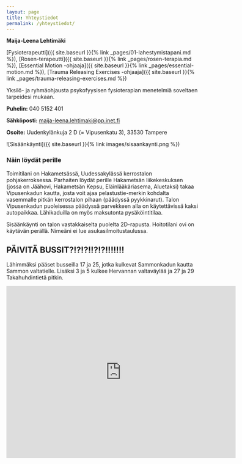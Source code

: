 ```yaml
---
layout: page
title: Yhteystiedot
permalink: /yhteystiedot/
---
```



**Maija-Leena Lehtimäki**


[Fysioterapeutti]({{ site.baseurl }}{% link _pages/01-lahestymistapani.md %}),
[Rosen-terapeutti]({{ site.baseurl }}{% link _pages/rosen-terapia.md %}),
[Essential Motion -ohjaaja]({{ site.baseurl }}{% link _pages/essential-motion.md %}),
[Trauma Releasing Exercises -ohjaaja]({{ site.baseurl }}{% link _pages/trauma-releasing-exercises.md %})

Yksilö- ja ryhmäohjausta psykofyysisen fysioterapian menetelmiä soveltaen
tarpeidesi mukaan.

**Puhelin:** 040 5152 401

**Sähköposti:** [maija-leena.lehtimaki@pp.inet.fi](mailto:maija-leena.lehtimaki@pp.inet.fi)

**Osoite:** Uudenkylänkuja 2 D (= Vipusenkatu 3), 33530 Tampere

![Sisäänkäynti]({{ site.baseurl }}{% link images/sisaankaynti.png %})


### Näin löydät perille


Toimitilani on Hakametsässä, Uudessakylässä kerrostalon pohjakerroksessa.
Parhaiten löydät perille Hakametsän liikekeskuksen (jossa on Jäähovi, Hakametsän
Kepsu, Eläinlääkäriasema, Aluetaksi) takaa Vipusenkadun kautta, josta voit ajaa
pelastustie-merkin kohdalta vasemmalle pitkän kerrostalon pihaan (päädyssä
pyykkinarut). Talon Vipusenkadun puoleisessa päädyssä parvekkeen alla on
käytettävissä kaksi autopaikkaa. Lähikaduilla on myös maksutonta
pysäköintitilaa.


Sisäänkäynti on talon vastakkaiselta puolelta 2D-rapusta. Hoitotilani ovi on
käytävän perällä. Nimeäni ei lue asukasilmoitustaulussa.


## **PÄIVITÄ BUSSIT?!?!?!!?!?!!!!!!!**


Lähimmäksi pääset busseilla 17 ja 25, jotka kulkevat Sammonkadun kautta Sammon
valtatielle. Lisäksi 3 ja 5 kulkee Hervannan valtaväylää ja 27 ja 29
Takahuhdintietä pitkin.

<iframe style="border: 0;" src="https://www.google.com/maps/embed?pb=!1m14!1m8!1m3!1d1904.14228177211!2d23.829252699999998!3d61.494027!3m2!1i1024!2i768!4f13.1!3m3!1m2!1s0x468f209de75f831b%3A0x401dd774022b0955!2sVipusenkatu+3%2C+33530+Tampere!5e0!3m2!1sen!2sfi!4v1411829554925" width="600" height="450" frameborder="0"></iframe>
